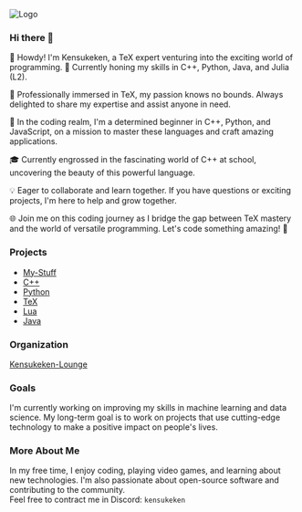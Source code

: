 ![Logo](https://cdn.discordapp.com/attachments/934212312921931786/1007127092464463902/ezgif.com-gif-maker1.gif)

### Hi there 👋

👋 Howdy! I'm Kensukeken, a TeX expert venturing into the exciting world of programming. 🚀 Currently honing my skills in C++, Python, Java, and Julia (L2).

💼 Professionally immersed in TeX, my passion knows no bounds. Always delighted to share my expertise and assist anyone in need.

🌱 In the coding realm, I'm a determined beginner in C++, Python, and JavaScript, on a mission to master these languages and craft amazing applications.

🎓 Currently engrossed in the fascinating world of C++ at school, uncovering the beauty of this powerful language.

💡 Eager to collaborate and learn together. If you have questions or exciting projects, I'm here to help and grow together.

🌐 Join me on this coding journey as I bridge the gap between TeX mastery and the world of versatile programming. Let's code something amazing! 🌟
### Projects

- [My-Stuff](https://github.com/Kensukeken/Kensukeken)
- [C++](https://github.com/Kensukeken/ICS3U-Gleasons_Class_In_LDSS)
- [Python](https://github.com/Kensukeken/Python)
- [TeX](https://github.com/Kensukeken/TeX)
- [Lua](https://github.com/Kensukeken/Roblox-Studio)
- [Java](https://github.com/Kensukeken/ICS4U-McKenzie_Class_In_VSMS)

### Organization
[Kensukeken-Lounge](https://github.com/Kensukeken-Lounge)
### Goals

I'm currently working on improving my skills in machine learning and data science. My long-term goal is to work on projects that use cutting-edge technology to make a positive impact on people's lives.

### More About Me

In my free time, I enjoy coding, playing video games, and learning about new technologies. I'm also passionate about open-source software and contributing to the community. <br/>
Feel free to contract me in Discord: `kensukeken`
